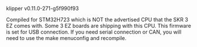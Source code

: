 klipper
v0.11.0-271-g5f990f93

Compiled for STM32H723 which is NOT the advertised CPU that the SKR 3 EZ comes with. Some 3 EZ boards are shipping with this CPU. This firmware is set for USB connection. If you need serial connection or CAN, you will need to use the make menuconfig and recompile.
